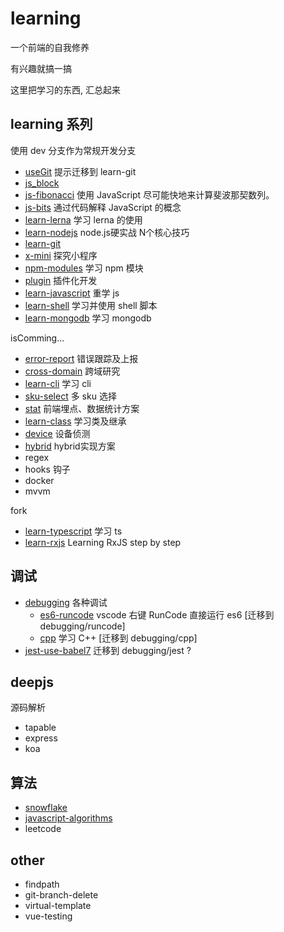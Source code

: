 # learning

一个前端的自我修养

有兴趣就搞一搞

这里把学习的东西, 汇总起来

## learning 系列

使用 dev 分支作为常规开发分支

- [useGit](https://github.com/webcoding/useGit) 提示迁移到 learn-git
- [js_block](https://github.com/webcoding/js_block)
- [js-fibonacci](https://github.com/cloudyan/js-fibonacci) 使用 JavaScript 尽可能快地来计算斐波那契数列。
- [js-bits](https://github.com/cloudyan/js-bits) 通过代码解释 JavaScript 的概念
- [learn-lerna](https://github.com/cloudyan/learn-lerna) 学习 lerna 的使用
- [learn-nodejs](https://github.com/cloudyan/learn-nodejs) node.js硬实战 N个核心技巧
- [learn-git](https://github.com/cloudyan/learn-git)
- [x-mini](https://github.com/cloudyan/x-mini) 探究小程序
- [npm-modules](https://github.com/cloudyan/npm-modules) 学习 npm 模块
- [plugin](https://github.com/cloudyan/plugin) 插件化开发
- [learn-javascript](https://github.com/cloudyan/learn-javascript) 重学 js
- [learn-shell](https://github.com/cloudyan/learn-shell) 学习并使用 shell 脚本
- [learn-mongodb](https://github.com/cloudyan/learn-mongodb) 学习 mongodb

isComming...

- [error-report](https://github.com/cloudyan/error-report) 错误跟踪及上报
- [cross-domain](https://github.com/cloudyan/cross-domain) 跨域研究
- [learn-cli](https://github.com/cloudyan/learn-cli) 学习 cli
- [sku-select](https://github.com/cloudyan/sku-select) 多 sku 选择
- [stat](https://github.com/cloudyan/stat) 前端埋点、数据统计方案
- [learn-class](https://github.com/cloudyan/learn-class) 学习类及继承
- [device](https://github.com/cloudyan/device) 设备侦测
- [hybrid](https://github.com/cloudyan/hybrid) hybrid实现方案
- regex
- hooks 钩子
- docker
- mvvm

fork

- [learn-typescript](https://github.com/cloudyan/learn-typescript) 学习 ts
- [learn-rxjs](https://github.com/cloudyan/learn-rxjs) Learning RxJS step by step

## 调试

- [debugging](https://github.com/cloudyan/debugging) 各种调试
  - [es6-runcode](https://github.com/cloudyan/es6-runcode) vscode 右键 RunCode 直接运行 es6 [迁移到 debugging/runcode]
  - [cpp](https://github.com/cloudyan/cpp) 学习 C++ [迁移到 debugging/cpp]
- [jest-use-babel7](https://github.com/cloudyan/jest-use-babel7) 迁移到 debugging/jest ?

## deepjs

源码解析

- tapable
- express
- koa

## 算法

- [snowflake](https://github.com/cloudyan/snowflake)
- [javascript-algorithms](https://github.com/cloudyan/javascript-algorithms)
- leetcode

## other

- findpath
- git-branch-delete
- virtual-template
- vue-testing
